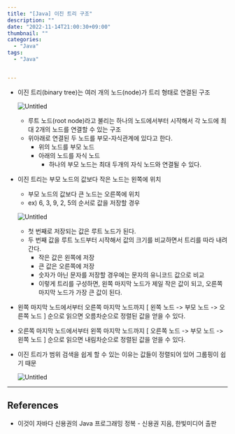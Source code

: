 ```yaml
---
title: "[Java] 이진 트리 구조"
description: ""
date: "2022-11-14T21:00:30+09:00"
thumbnail: ""
categories:
  - "Java"
tags:
  - "Java"


---
```

<!--more-->

- 이진 트리(binary tree)는 여러 개의 노드(node)가 트리 형태로 연결된 구조
    
    ![Untitled](/images/lang_java/collectionFramework/이진_트리_구조/Untitled.png)
    
    - 루트 노드(root node)라고 불리는 하나의 노드에서부터 시작해서 각 노드에 최대 2개의 노드를 연결할 수 있는 구조
    - 위아래로 연결된 두 노드를 부모-자식관계에 있다고 한다.
        - 위의 노드를 부모 노드
        - 아래의 노드를 자식 노드
            - 하나의 부모 노드는 최대  두개의 자식 노드와 연결될 수 있다.
- 이진 트리는 부모 노드의 값보다 작은 노드는 왼쪽에 위치
    - 부모 노드의 값보다 큰 노드는 오른쪽에 위치
    - ex) 6, 3, 9, 2, 5의 순서로 값을 저장할 경우
    
    ![Untitled](/images/lang_java/collectionFramework/이진_트리_구조/Untitled%201.png)
    
    - 첫 번째로 저장되는 값은 루트 노드가 된다.
    - 두 번째 값을 루트 노드부터 시작해서 값의 크기를 비교하면서 트리를 따라 내려간다.
        - 작은 값은 왼쪽에 저장
        - 큰 값은 오른쪽에 저장
        - 숫자가 아닌 문자를 저장할 경우에는 문자의 유니코드 값으로 비교
        - 이렇게 트리를 구성하면, 왼쪽 마지막 노드가 제일 작은 값이 되고, 오른쪽 마지막 노드가 가장 큰 값이 된다.
- 왼쪽 마지막 노드에서부터 오른쪽 마지막 노드까지 [ 왼쪽 노드 -> 부모 노드 -> 오른쪽 노드 ] 순으로 읽으면 오름차순으로 정렬된 값을 얻을 수 있다.
- 오른쪽 마지막 노드에서부터 왼쪽 마지막 노드까지 [ 오른쪽 노드 -> 부모 노드 -> 왼쪽 노드 ] 순으로 읽으면 내림차순으로 정렬된 값을 얻을 수 있다.
- 이진 트리가 범위 검색을 쉽게 할 수 있는 이유는 값들이 정렬되어 있어 그룹핑이 쉽기 때문
    
    ![Untitled](/images/lang_java/collectionFramework/이진_트리_구조/Untitled%202.png)
    

---

## References

- 이것이 자바다 신용권의 Java 프로그래밍 정복 - 신용권 지음, 한빛미디어 출판